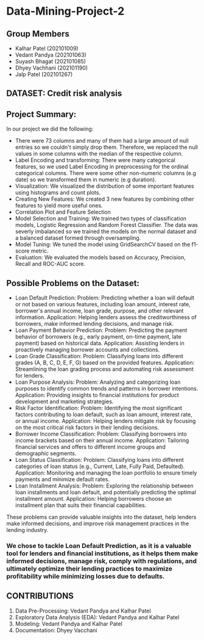 # Data-Mining-Project-2

## Group Members
- Kalhar Patel (202101009)
- Vedant Pandya (202101063)
- Suyash Bhagat (202101085)
- Dhyey Vachhani (202101190)
- Jalp Patel (202101267)

## DATASET: Credit risk analysis

## Project Summary: 

In our project we did the following:
- There were 73 columns and many of them had a large amount of null entries so we couldn't simply drop them. Therefore, we replaced the null values in some columns with the median of the respective column.
- Label Encoding and transforming: There were many categorical features, so we used Label Encoding in preprocessing for the ordinal categorical columns. There were some other non-numeric columns (e.g date) so we transformed them in numeric (e.g duration).
- Visualization: We visualized the distribution of some important features using histograms and count plots.
- Creating New Features: We created 3 new features by combining other features to yield more useful ones.
- Correlation Plot and Feature Selection
- Model Selection and Training: We trained two types of classification models, Logistic Regression and Random Forest Classifier. The data was severly imbalanced so we trained the models on the normal dataset and a balanced dataset formed through oversampling.
- Model Tuning: We tuned the model using GridSearchCV based on the f1-score metric.
- Evaluation: We evaluated the models based on Accuracy, Precision, Recall and ROC-AUC score.

## Possible Problems on the Dataset:
 
- Loan Default Prediction:
  Problem: Predicting whether a loan will default or not based on various features, including loan amount, interest rate, borrower's annual income, loan grade, purpose, and other relevant information.
  Application: Helping lenders assess the creditworthiness of borrowers, make informed lending decisions, and manage risk.
- Loan Payment Behavior Prediction:
  Problem: Predicting the payment behavior of borrowers (e.g., early payment, on-time payment, late payment) based on historical data.
  Application: Assisting lenders in proactively managing borrower accounts and collections.
- Loan Grade Classification:
  Problem: Classifying loans into different grades (A, B, C, D, E, F, G) based on the provided features.
  Application: Streamlining the loan grading process and automating risk assessment for lenders.
- Loan Purpose Analysis:
  Problem: Analyzing and categorizing loan purposes to identify common trends and patterns in borrower intentions.
  Application: Providing insights to financial institutions for product development and marketing strategies.
- Risk Factor Identification:
  Problem: Identifying the most significant factors contributing to loan default, such as loan amount, interest rate, or annual income.
  Application: Helping lenders mitigate risk by focusing on the most critical risk factors in their lending decisions.
- Borrower Income Classification:
  Problem: Classifying borrowers into income brackets based on their annual income.
  Application: Tailoring financial services and offers to different income groups and demographic segments.
- Loan Status Classification:
  Problem: Classifying loans into different categories of loan status (e.g., Current, Late, Fully Paid, Defaulted).
  Application: Monitoring and managing the loan portfolio to ensure timely payments and minimize default rates.
- Loan Installment Analysis:
  Problem: Exploring the relationship between loan installments and loan default, and potentially predicting the optimal installment amount.
  Application: Helping borrowers choose an installment plan that suits their financial capabilities.

These problems can provide valuable insights into the dataset, help lenders make informed decisions, and improve risk management practices in the lending industry. 

### We chose to tackle Loan Default Prediction, as it is a valuable tool for lenders and financial institutions, as it helps them make informed decisions, manage risk, comply with regulations, and ultimately optimize their lending practices to maximize profitability while minimizing losses due to defaults.

## CONTRIBUTIONS
1) Data Pre-Processing: Vedant Pandya and Kalhar Patel
2) Exploratory Data Analysis (EDA): Vedant Pandya and Kalhar Patel
3) Modeling: Vedant Pandya and Kalhar Patel
4) Documentation: Dhyey Vacchani
